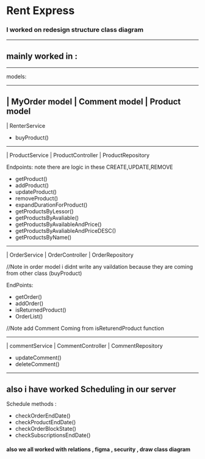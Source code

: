 # Rent Express

### I worked on redesign structure  class diagram 
--------
## mainly worked in :
--------
models:

--------

| MyOrder model
| Comment model
| Product model
-----
| RenterService

- buyProduct()

---

| ProductService
| ProductController 
| ProductRepository

Endpoints:
note there are logic in these CREATE,UPDATE,REMOVE
- getProduct()
- addProduct()
- updateProduct()
- removeProduct()
- expandDurationForProduct()
- getProductsByLessor()
- getProductsByAvaliable()
- getProductsByAvailableAndPrice()
- getProductsByAvaliableAndPriceDESC()
- getProductsByName()

------

| OrderService
| OrderController
| OrderRepository

//Note in order model i didnt write any vaildation because they are coming from other class (buyProduct)

EndPoints:
- getOrder()
- addOrder()
- isReturnedProduct()
- OrderList()

//Note add Comment Coming from isReturendProduct function

---
| commentService 
| CommentController
| CommentRepository
 
- updateComment()
- deleteComment()
----

## also i have worked Scheduling in our server

Schedule methods :

- checkOrderEndDate()
- checkProductEndDate()
- checkOrderBlockState()
- checkSubscriptionsEndDate()

#### also we all worked with relations , figma , security , draw class diagram

